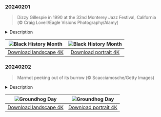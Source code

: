 

### 20240201

> Dizzy Gillespie in 1990 at the 32nd Monterey Jazz Festival, California (© Craig Lovell/Eagle Visions Photography/Alamy)

<details>
<summary>Description</summary>

> Born in New Orleans around the turn of the 20th century, with a sound that came from the blues, ragtime, and call-and-response vocals, jazz music is a notable chapter in Black history. You can almost hear John 'Dizzy' Gillespie playing his signature bent trumpet, featured on our homepage today. Gillespie made his name in bebop, often called the first modern form of jazz, playing alongside other greats including Charlie Parker, Miles Davis, and Thelonious Monk. Black musicians created genres like rock and roll, funk, hip-hop, and soul, the soundtrack to American culture and Black history.
> 
> 
> 
> 

</details>

| ![Black History Month](https://cn.bing.com/th?id=OHR.DizzyGillespie_EN-US7637800342_UHD.jpg&pid=hp&w=400&h=224&rs=1&c=4) | ![Black History Month](https://cn.bing.com/th?id=OHR.DizzyGillespie_EN-US7637800342_1080x1920.jpg&pid=hp&w=155&h=315&rs=1&c=4) |
|:---------:|:---------:|
| [Download landscape 4K](https://cn.bing.com/th?id=OHR.DizzyGillespie_EN-US7637800342_UHD.jpg) | [Download portrait 4K](https://cn.bing.com/th?id=OHR.DizzyGillespie_EN-US7637800342_1080x1920.jpg) |

### 20240202

> Marmot peeking out of its burrow (© Scacciamosche/Getty Images)

<details>
<summary>Description</summary>

> How long will winter last? Much depends on whether a certain groundhog sees his shadow today in Punxsutawney, Pennsylvania. On February 2, Punxsutawney Phil emerges from his tree stump, helped by members of the Punxsutawney Groundhog Club's 'inner circle.' According to local legend, the same stocky groundhog has been predicting the weather since at least 1886 and if he sees his shadow, we can expect six more weeks of winter. If he does not, an early spring awaits.
> 
> Phil is said to make his prediction by choosing one of two scrolls, which top-hatted men then read out to the crowd, who cheer Phil on either way. Our homepage star today is a relative of Phil's, an alpine marmot, which has its own winter tradition of stocking up on food to prepare for a long hibernation. Let's hope that Phil doesn't see his shadow so we can exit our own.
> 
> 

</details>

| ![Groundhog Day](https://cn.bing.com/th?id=OHR.AlpineMarmot_EN-US6895103237_UHD.jpg&pid=hp&w=400&h=224&rs=1&c=4) | ![Groundhog Day](https://cn.bing.com/th?id=OHR.AlpineMarmot_EN-US6895103237_1080x1920.jpg&pid=hp&w=155&h=315&rs=1&c=4) |
|:---------:|:---------:|
| [Download landscape 4K](https://cn.bing.com/th?id=OHR.AlpineMarmot_EN-US6895103237_UHD.jpg) | [Download portrait 4K](https://cn.bing.com/th?id=OHR.AlpineMarmot_EN-US6895103237_1080x1920.jpg) |